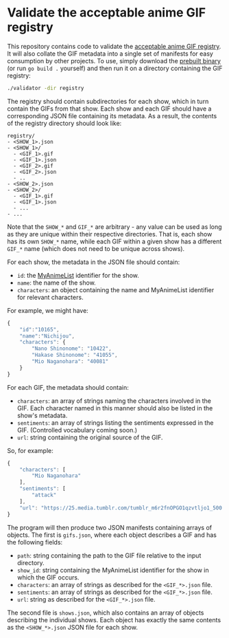# Validate the acceptable anime GIF registry

This repository contains code to validate the [acceptable anime GIF registry](https://github.com/LTLA/acceptable-anime-gifs). 
It will also collate the GIF metadata into a single set of manifests for easy consumption by other projects.
To use, simply download the [prebuilt binary](https://github.com/LTLA/acceptable-anime-gifs-validator/releases/tag/latest) 
(or run `go build .` yourself) and then run it on a directory containing the GIF registry:

```sh
./validator -dir registry
```

The registry should contain subdirectories for each show, which in turn contain the GIFs from that show.
Each show and each GIF should have a corresponding JSON file containing its metadata.
As a result, the contents of the registry directory should look like:

```
registry/
- <SHOW_1>.json
- <SHOW_1>/
  - <GIF_1>.gif
  - <GIF_1>.json
  - <GIF_2>.gif
  - <GIF_2>.json
  - ..
- <SHOW_2>.json
- <SHOW_2>/
  - <GIF_1>.gif
  - <GIF_1>.json
  - ...
- ...
```

Note that the `SHOW_*` and `GIF_*` are arbitrary - any value can be used as long as they are unique within their respective directories.
That is, each show has its own `SHOW_*` name, while each GIF within a given show has a different `GIF_*` name (which does not need to be unique across shows).

For each show, the metadata in the JSON file should contain:

- `id`: the [MyAnimeList](https://myanimelist.net) identifier for the show.
- `name`: the name of the show.
- `characters`: an object containing the name and MyAnimeList identifier for relevant characters.

For example, we might have:

```js
{
    "id":"10165",
    "name":"Nichijou",
    "characters": {
        "Nano Shinonome": "10422",
        "Hakase Shinonome": "41055",
        "Mio Naganohara": "40081"
    }
}
```

For each GIF, the metadata should contain:

- `characters`: an array of strings naming the characters involved in the GIF.
  Each character named in this manner should also be listed in the show's metadata.
- `sentiments`: an array of strings listing the sentiments expressed in the GIF.
  (Controlled vocabulary coming soon.)
- `url`: string containing the original source of the GIF.

So, for example:

```js
{
    "characters": [
        "Mio Naganohara"
    ],
    "sentiments": [
        "attack"
    ],
    "url": "https://25.media.tumblr.com/tumblr_m6r2fnOPGO1qzvtljo1_500.gif"
}
```

The program will then produce two JSON manifests containing arrays of objects.
The first is `gifs.json`, where each object describes a GIF and has the following fields:

- `path`: string containing the path to the GIF file relative to the input directory.
- `show_id`: string containing the MyAnimeList identifier for the show in which the GIF occurs.
- `characters`: an array of strings as described for the `<GIF_*>.json` file.
- `sentiments`: an array of strings as described for the `<GIF_*>.json` file.
- `url`: string as described for the `<GIF_*>.json` file.

The second file is `shows.json`, which also contains an array of objects describing the individual shows.
Each object has exactly the same contents as the `<SHOW_*>.json` JSON file for each show.
